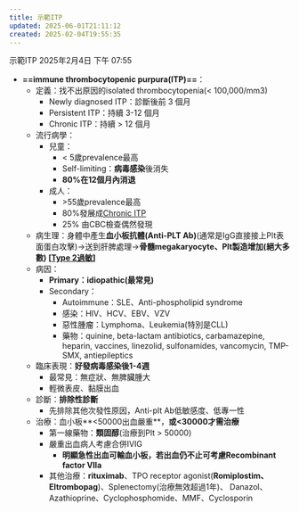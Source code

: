 ```yaml
---
title: 示範ITP
updated: 2025-06-01T21:11:12
created: 2025-02-04T19:55:35
---
```


示範ITP
2025年2月4日
下午 07:55

- **==immune thrombocytopenic purpura(ITP)==**：
  - 定義：找不出原因的isolated thrombocytopenia(\< 100,000/mm3)
    - Newly diagnosed ITP：診斷後前 3 個月
    - Persistent ITP：持續 3-12 個月
    - Chronic ITP：持續 \> 12 個月
  - 流行病學：
    - 兒童：
      - \< 5歲prevalence最高
      - Self-limiting：**病毒感染**後消失
      - **80%在12個月內消退**
    - 成人：
      - \>55歲prevalence最高
      - 80%發展成[Chronic ITP](onenote:#🩺疾病|凝血相關疾病&section-id={F4BD5699-E3A3-4D0A-995D-58AB93A64C6C}&page-id={50AE51A6-0587-42F2-90A2-8CE646200224}&object-id={DFC3F6F1-EE87-4630-9740-8AFD7903EA5D}&25&base-path=https://d.docs.live.net/56ce32fba64785ca/臨床筆記/HEMA%5eJ%20ONCO.one)
      - 25% 由CBC檢查偶然發現
  - 病生理：身體中產生**血小板抗體(Anti-PLT Ab)**(通常是IgG直接接上Plt表面蛋白攻擊)→送到肝脾處理→**骨髓megakaryocyte、Plt製造增加(絕大多數) \[[Type 2過敏](onenote:基礎生理.one#過敏反應&section-id={EB04CCEF-7970-4EE5-96FE-D4EF960010B4}&page-id={B444B81C-7EE9-4EAD-9D6E-6224BFFE2E9E}&object-id={4D15FA70-8C1E-4AC6-AB70-EB0D0ACC2547}&67&base-path=https://d.docs.live.net/56ce32fba64785ca/臨床筆記)\]**
  - 病因：
    - **Primary：idiopathic(最常見)**
    - Secondary：
      - Autoimmune：SLE、Anti-phospholipid syndrome
      - 感染：HIV、HCV、EBV、VZV
      - 惡性腫瘤：Lymphoma、Leukemia(特別是CLL)
      - 藥物：quinine, beta-lactam antibiotics, carbamazepine, heparin, vaccines, linezolid, sulfonamides, vancomycin, TMP-SMX, antiepileptics
  - 臨床表現：**好發病毒感染後1-4週**
    - 最常見：無症狀、無脾臟腫大
    - 輕微表皮、黏膜出血
  - 診斷：**排除性診斷**
    - 先排除其他次發性原因，Anti-plt Ab低敏感度、低專一性
  - 治療：血小板**\<50000出血嚴重**，**或\<30000才需治療**
    - 第一線藥物：**類固醇**(治療到Plt \> 50000)
    - 嚴重出血病人考慮合併IVIG
      - **明顯急性出血可輸血小板，若出血仍不止可考慮Recombinant factor VIIa**
    - 其他治療：**rituximab**、TPO receptor agonist(**Romiplostim、Eltrombopag**)、Splenectomy(治療無效超過1年)、 Danazol、Azathioprine、Cyclophosphomide、MMF、Cyclosporin
